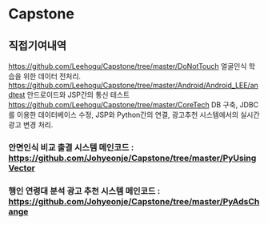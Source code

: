 # Capstone

## 직접기여내역 
https://github.com/Leehogu/Capstone/tree/master/DoNotTouch 얼굴인식 학습을 위한 데이터 전처리.
https://github.com/Leehogu/Capstone/tree/master/Android/Android_LEE/andtest 안드로이드와 JSP간의 통신 테스트
https://github.com/Leehogu/Capstone/tree/master/CoreTech DB 구축, JDBC를 이용한 데이터베이스 수정, JSP와 Python간의 연결, 광고추천 시스템에서의 실시간 광고 변경 처리.


### 안면인식 비교 출결 시스템 메인코드 : https://github.com/Johyeonje/Capstone/tree/master/PyUsingVector

### 행인 연령대 분석 광고 추천 시스템 메인코드 : https://github.com/Johyeonje/Capstone/tree/master/PyAdsChange
